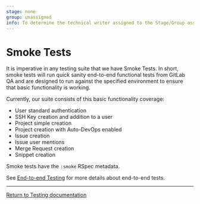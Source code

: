```yaml
---
stage: none
group: unassigned
info: To determine the technical writer assigned to the Stage/Group associated with this page, see https://about.gitlab.com/handbook/engineering/ux/technical-writing/#designated-technical-writers
---
```


# Smoke Tests

It is imperative in any testing suite that we have Smoke Tests. In short, smoke
tests will run quick sanity end-to-end functional tests from GitLab QA and are
designed to run against the specified environment to ensure that basic
functionality is working.

Currently, our suite consists of this basic functionality coverage:

- User standard authentication
- SSH Key creation and addition to a user
- Project simple creation
- Project creation with Auto-DevOps enabled
- Issue creation
- Issue user mentions
- Merge Request creation
- Snippet creation

Smoke tests have the `:smoke` RSpec metadata.

See [End-to-end Testing](end_to_end/index.md) for more details about
end-to-end tests.

---

[Return to Testing documentation](index.md)
